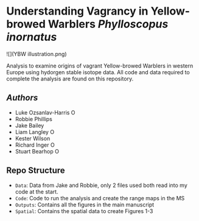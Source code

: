 # Understanding Vagrancy in Yellow-browed Warblers *Phylloscopus inornatus*

![](YBW illustration.png)

Analysis to examine origins of vagrant Yellow-browed Warblers in western Europe using hydorgen stable isotope data. All code and data required to complete the analysis are found on this repository.

## *Authors*
- Luke Ozsanlav-Harris <a itemprop="sameAs" content="https://orcid.org/0000-0003-3889-6722" href="https://orcid.org/0000-0003-3889-6722" target="orcid.widget" rel="me noopener noreferrer" style="vertical-align:top;"><img src="https://orcid.org/sites/default/files/images/orcid_16x16.png" alt="ORCID iD icon" style="width:1em;margin-right:.5em;"/></a>
- Robbie Phillips 
- Jake Bailey
- Liam Langley <a itemprop="sameAs" content="https://orcid.org/0000-0001-9754-6517" href="https://orcid.org/0000-0001-9754-6517" target="orcid.widget" rel="me noopener noreferrer" style="vertical-align:top;"><img src="https://orcid.org/sites/default/files/images/orcid_16x16.png" alt="ORCID iD icon" style="width:1em;margin-right:.5em;"/></a>
- Kester Wilson
- Richard Inger <a itemprop="sameAs" content="https://orcid.org/0000-0003-1660-3706" href="https://orcid.org/0000-0003-1660-3706" target="orcid.widget" rel="me noopener noreferrer" style="vertical-align:top;"><img src="https://orcid.org/sites/default/files/images/orcid_16x16.png" alt="ORCID iD icon" style="width:1em;margin-right:.5em;"/></a>
- Stuart Bearhop <a itemprop="sameAs" content="https://orcid.org/0000-0002-5864-0129" href="https://orcid.org/0000-0002-5864-0129" target="orcid.widget" rel="me noopener noreferrer" style="vertical-align:top;"><img src="https://orcid.org/sites/default/files/images/orcid_16x16.png" alt="ORCID iD icon" style="width:1em;margin-right:.5em;"/></a>

## Repo Structure
- `Data`: Data from Jake and Robbie, only 2 files used both read into my code at the start. 
- `Code`: Code to run the analysis and create the range maps in the MS
- `Outputs`: Contains all the figures in the main manuscript
- `Spatial`: Contains the spatial data to create Figures 1-3